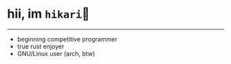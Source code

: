 # hii, im `hikari`🍄
---
- beginning competitive programmer
- true rust enjoyer
- GNU/Linux user (arch, btw)

